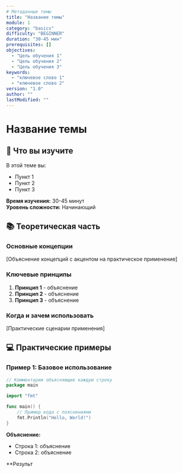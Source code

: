 ```yaml
---
# Метаданные темы
title: "Название темы"
module: 1
category: "basics"
difficulty: "BEGINNER"
duration: "30-45 мин"
prerequisites: []
objectives:
  - "Цель обучения 1"
  - "Цель обучения 2"
  - "Цель обучения 3"
keywords:
  - "ключевое слово 1"
  - "ключевое слово 2"
version: "1.0"
author: ""
lastModified: ""
---
```


# Название темы

## 🎯 Что вы изучите

В этой теме вы:
- Пункт 1
- Пункт 2  
- Пункт 3

**Время изучения:** 30-45 минут  
**Уровень сложности:** Начинающий

## 📚 Теоретическая часть

### Основные концепции

[Объяснение концепций с акцентом на практическое применение]

### Ключевые принципы

1. **Принцип 1** - объяснение
2. **Принцип 2** - объяснение
3. **Принцип 3** - объяснение

### Когда и зачем использовать

[Практические сценарии применения]

## 💻 Практические примеры

### Пример 1: Базовое использование

```go
// Комментарии объясняющие каждую строку
package main

import "fmt"

func main() {
    // Пример кода с пояснениями
    fmt.Println("Hello, World!")
}
```

**Объяснение:**
- Строка 1: объяснение
- Строка 2: объяснение

**Результ
